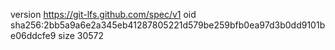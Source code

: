 version https://git-lfs.github.com/spec/v1
oid sha256:2bb5a9a6e2a345eb41287805221d579be259bfb0ea97d3b0dd9101be06ddcfe9
size 30572
